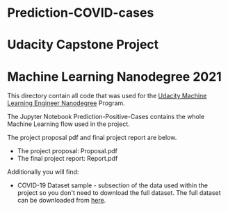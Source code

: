 # Prediction-COVID-cases
# Udacity Capstone Project 
# Machine Learning Nanodegree 2021

This directory contain all code that was used for the [Udacity Machine Learning Engineer Nanodegree](https://www.udacity.com/course/machine-learning-engineer-nanodegree--nd009t) Program. 

The Jupyter Notebook Prediction-Positive-Cases contains the whole Machine Learning flow used in the project. 

The project proposal pdf and final project report are below.

* The project proposal: Proposal.pdf
* The final project report: Report.pdf

Additionally you will find: 
* COVID-19 Dataset sample - subsection of the data used within the project so you don't need to download the full dataset. 
The full dataset can be downloaded from [here](https://www.datosabiertos.gob.pe/dataset/casos-positivos-por-covid-19-ministerio-de-salud-minsa). 
